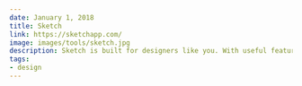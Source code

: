 ```yaml
---
date: January 1, 2018
title: Sketch
link: https://sketchapp.com/
image: images/tools/sketch.jpg
description: Sketch is built for designers like you. With useful features, an intuitive interface and powerful plugins built by a community of developers, it helps you focus on what you do best.
tags:
- design
---
```


<!-- TOOLS TAGS
================================
- design
- development
- documentation
- frameworks
- sketch
  type: Plugin
  type: Sketch File
================================ -->
